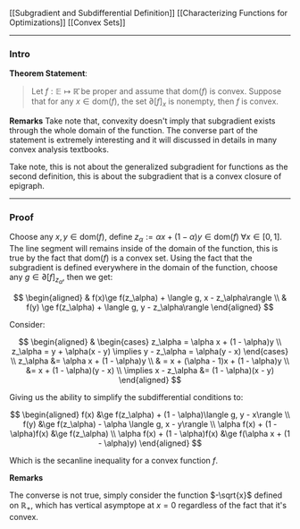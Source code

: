 [[Subgradient and Subdifferential Definition]]
[[Characterizing Functions for Optimizations]]
[[Convex Sets]]

---
### **Intro**

**Theorem Statement**: 

> Let $f:\mathbb E \mapsto \mathbb{\bar{R}}$ be proper and assume that $\text{dom}(f)$ is convex. Suppose that for any $x\in \text{dom}(f)$, the set $\partial [f]_x$ is nonempty, then $f$ is convex. 


**Remarks**
Take note that, convexity doesn't imply that subgradient exists through the whole domain of the function. The converse part of the statement is extremely interesting and it will discussed in details in many convex analysis textbooks. 

Take note, this is not about the generalized subgradient for functions as the second definition, this is about the subgradient that is a convex closure of epigraph. 


---
### **Proof**

Choose any $x, y\in \text{dom}(f)$, define $z_\alpha:= \alpha x + (1 - \alpha)y\in \text{dom}(f) \;\forall x \in [0, 1]$. The line segment will remains inside of the domain of the function, this is true by the fact that $\text{dom}(f)$ is a convex set. Using the fact that the subgradient is defined everywhere in the domain of the function, choose any $g\in \partial [f]_{z_\alpha}$, then we get: 

$$
\begin{aligned}
    & f(x)\ge f(z_\alpha) + \langle g, x - z_\alpha\rangle
    \\
    & f(y) \ge f(z_\alpha) + \langle g, y - z_\alpha\rangle
\end{aligned}
$$

Consider: 

$$
\begin{aligned}
    & \begin{cases}
        z_\alpha = \alpha x + (1 - \alpha)y
        \\
        z_\alpha = y + \alpha(x - y) \implies y - z_\alpha = \alpha(y - x)
    \end{cases}
    \\
    z_\alpha &= \alpha x + (1 - \alpha)y
    \\
    & = x + (\alpha - 1)x + (1 - \alpha)y
    \\
    &= x + (1 - \alpha)(y - x)
    \\
    \implies 
    x - z_\alpha &= (1 - \alpha)(x - y)
\end{aligned}
$$

Giving us the ability to simplify the subdifferential conditions to: 

$$
\begin{aligned}
    f(x) &\ge f(z_\alpha) + (1 - \alpha)\langle g, y - x\rangle
    \\
    f(y) &\ge f(z_\alpha) - \alpha \langle g, x - y\rangle
    \\
    \alpha f(x) + (1 - \alpha)f(x) &\ge f(z_\alpha)
    \\
    \alpha f(x) + (1 - \alpha)f(x) &\ge f(\alpha x + (1 - \alpha)y)
\end{aligned}
$$

Which is the secanline inequality for a convex function $f$. 


**Remarks**

The converse is not true, simply consider the function $-\sqrt{x}$ defined on $\mathbb R_+$, which has vertical asymptope at $x = 0$ regardless of the fact that it's convex. 
